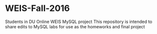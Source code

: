 # WEIS-Fall-2016
Students in DU Online WEIS MySQL project
This repository is intended to share edits to MySQL labs for use as the homeworks and final project
